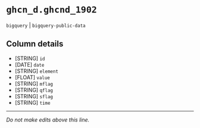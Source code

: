 # `ghcn_d.ghcnd_1902`
`bigquery` | `bigquery-public-data`

## Column details
* [STRING]    `id`
* [DATE]      `date`
* [STRING]    `element`
* [FLOAT]     `value`
* [STRING]    `mflag`
* [STRING]    `qflag`
* [STRING]    `sflag`
* [STRING]    `time`

-------------------------------------------------------------------------------
*Do not make edits above this line.*
